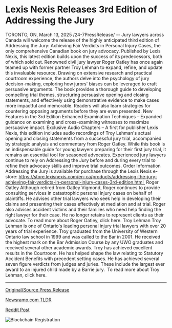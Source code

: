 # Lexis Nexis Releases 3rd Edition of Addressing the Jury

TORONTO, ON, March 13, 2025 /24-7PressRelease/ -- Jury lawyers across Canada will welcome the release of the highly anticipated third edition of Addressing the Jury: Achieving Fair Verdicts in Personal Injury Cases, the only comprehensive Canadian book on jury advocacy. Published by Lexis Nexis, this latest edition builds upon the success of its predecessors, both of which sold out.  Renowned civil jury lawyer Roger Oatley has once again teamed up with former partner Troy Lehman to expand, refine, and update this invaluable resource. Drawing on extensive research and practical courtroom experience, the authors delve into the psychology of jury decision-making, exploring how jurors' biases can be leveraged to craft persuasive arguments.  The book provides a thorough guide to developing compelling trial themes, structuring persuasive opening and closing statements, and effectively using demonstrative evidence to make cases more impactful and memorable. Readers will also learn strategies for countering opposing arguments before they are even presented.  New Features in the 3rd Edition  Enhanced Examination Techniques – Expanded guidance on examining and cross-examining witnesses to maximize persuasive impact. Exclusive Audio Chapters – A first for publisher Lexis Nexis, this edition includes audio recordings of Troy Lehman's actual opening and closing statements from a successful jury trial, accompanied by strategic analysis and commentary from Roger Oatley.  While this book is an indispensable guide for young lawyers preparing for their first jury trial, it remains an essential tool for seasoned advocates. Experienced jury lawyers continue to rely on Addressing the Jury before and during every trial to refine their advocacy skills and improve trial outcomes.  Order Information  Addressing the Jury is available for purchase through the Lexis Nexis e-store: https://store.lexisnexis.com/en-ca/products/addressing-the-jury-achieving-fair-verdicts-in-personal-injury-cases-3rd-edition.html   Roger Oatley  Although retired from Oatley Vigmond, Roger continues to provide consulting services in catastrophic personal injury cases on behalf of plaintiffs. He advises other trial lawyers who seek help in developing their claims and presenting their cases effectively at mediation and at trial. Roger also advises accident victims and their families who need help finding the right lawyer for their case. He no longer retains to represent clients as their advocate. To read more about Roger Oatley, click here.  Troy Lehman  Troy Lehman is one of Ontario's leading personal injury trial lawyers with over 20 years of trial experience. Troy graduated from the University of Western Ontario law school in 1999 and was called to the Bar in 2001. He received the highest mark on the Bar Admission Course by any UWO graduates and received several other academic awards. Troy has achieved excellent results in the Courtroom. He has helped shape the law relating to Statutory Accident Benefits with precedent setting cases. He has achieved several seven figure verdicts from judges and juries. These include the largest ever award to an injured child made by a Barrie jury.  To read more about Troy Lehman, click here. 

---

[Original/Source Press Release](https://www.24-7pressrelease.com/press-release/520552/lexis-nexis-releases-3rd-edition-of-addressing-the-jury)
                    

[Newsramp.com TLDR](https://newsramp.com/curated-news/new-edition-of-addressing-the-jury-released-expert-tips-for-achieving-fair-verdicts/fad3dd05fc452d9223e47eca394d73dc) 

 



[Reddit Post](https://www.reddit.com/r/BookNews/comments/1ja6hkl/new_edition_of_addressing_the_jury_released/) 



![Blockchain Registration](https://cdn.newsramp.app/24-7PressRelease/qrcode/253/13/limeSzkU.webp)